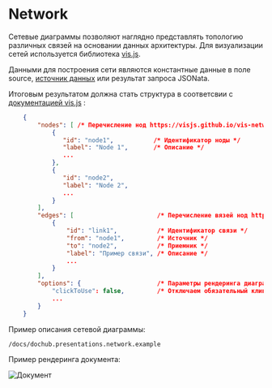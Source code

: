 # Network

Сетевые диаграммы позволяют наглядно представлять топологию различных связей на основании данных архитектуры.
Для визуализации сетей используется библиотека [vis.js](https://visjs.org/).

Данными для построения сети являются константные данные в поле source, [источник данных](/docs/dochub.datasets) или результат запроса JSONata.

Итоговым результатом должна стать структура в соответсвии с [документацией vis.js](https://visjs.github.io/vis-network/docs/network/) :
```json
    {
        "nodes": [ /* Перечисление нод https://visjs.github.io/vis-network/docs/network/nodes.html */
            {
               "id": "node1",           /* Идентификатор ноды */
               "label": "Node 1",       /* Описание */
               ...
            },
            {
               "id": "node2",           
               "label": "Node 2",
               ...
            }
        ],
        "edges": [                       /* Перечисление вязей нод https://visjs.github.io/vis-network/docs/network/edges.html */
            {
                "id": "link1",           /* Идентификатор связи */
                "from": "node1",         /* Источник */
                "to": "node2",           /* Приемник */
                "label": "Пример связи", /* Описание */
                ...
            }
        ],
        "options": {                     /* Параметры рендеринга диаграммы https://visjs.github.io/vis-network/docs/network/ */
            "clickToUse": false,         /* Отключаем обязательный клик перед взаимодействем с пользователем */
            ...
        }
    }
```

Пример описания сетевой диаграммы:

```code-frame
/docs/dochub.presentations.network.example
```

Пример рендеринга документа:

![Документ](@document/dochub.presentations.network.example)

